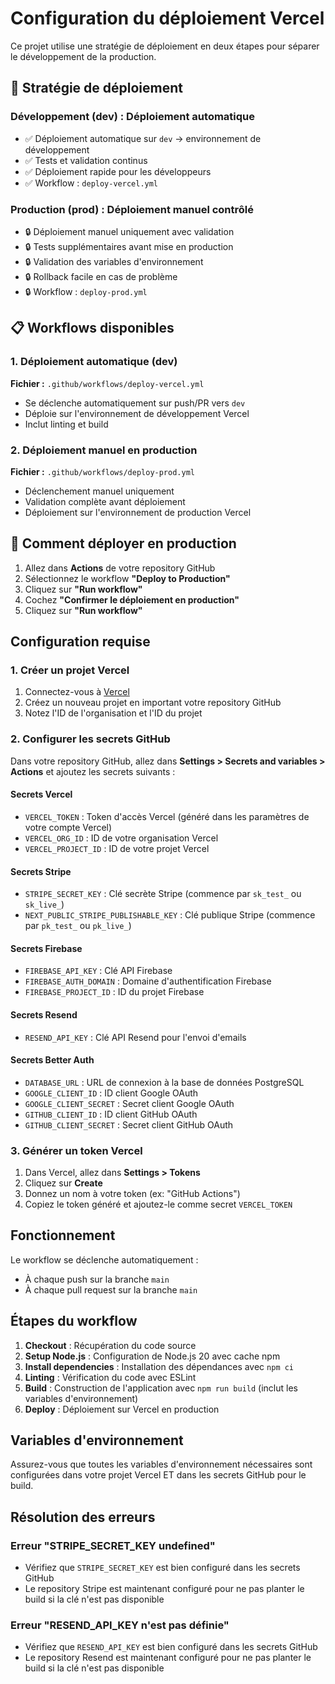 # Configuration du déploiement Vercel

Ce projet utilise une stratégie de déploiement en deux étapes pour séparer le développement de la production.

## 🚀 Stratégie de déploiement

### **Développement (dev) :** Déploiement automatique

- ✅ Déploiement automatique sur `dev` → environnement de développement
- ✅ Tests et validation continus
- ✅ Déploiement rapide pour les développeurs
- ✅ Workflow : `deploy-vercel.yml`

### **Production (prod) :** Déploiement manuel contrôlé

- 🔒 Déploiement manuel uniquement avec validation
- 🔒 Tests supplémentaires avant mise en production
- 🔒 Validation des variables d'environnement
- 🔒 Rollback facile en cas de problème
- 🔒 Workflow : `deploy-prod.yml`

## 📋 Workflows disponibles

### 1. Déploiement automatique (dev)

**Fichier :** `.github/workflows/deploy-vercel.yml`

- Se déclenche automatiquement sur push/PR vers `dev`
- Déploie sur l'environnement de développement Vercel
- Inclut linting et build

### 2. Déploiement manuel en production

**Fichier :** `.github/workflows/deploy-prod.yml`

- Déclenchement manuel uniquement
- Validation complète avant déploiement
- Déploiement sur l'environnement de production Vercel

## 🔧 Comment déployer en production

1. Allez dans **Actions** de votre repository GitHub
2. Sélectionnez le workflow **"Deploy to Production"**
3. Cliquez sur **"Run workflow"**
4. Cochez **"Confirmer le déploiement en production"**
5. Cliquez sur **"Run workflow"**

## Configuration requise

### 1. Créer un projet Vercel

1. Connectez-vous à [Vercel](https://vercel.com)
2. Créez un nouveau projet en important votre repository GitHub
3. Notez l'ID de l'organisation et l'ID du projet

### 2. Configurer les secrets GitHub

Dans votre repository GitHub, allez dans **Settings > Secrets and variables > Actions** et ajoutez les secrets suivants :

#### Secrets Vercel

- `VERCEL_TOKEN` : Token d'accès Vercel (généré dans les paramètres de votre compte Vercel)
- `VERCEL_ORG_ID` : ID de votre organisation Vercel
- `VERCEL_PROJECT_ID` : ID de votre projet Vercel

#### Secrets Stripe

- `STRIPE_SECRET_KEY` : Clé secrète Stripe (commence par `sk_test_` ou `sk_live_`)
- `NEXT_PUBLIC_STRIPE_PUBLISHABLE_KEY` : Clé publique Stripe (commence par `pk_test_` ou `pk_live_`)

#### Secrets Firebase

- `FIREBASE_API_KEY` : Clé API Firebase
- `FIREBASE_AUTH_DOMAIN` : Domaine d'authentification Firebase
- `FIREBASE_PROJECT_ID` : ID du projet Firebase

#### Secrets Resend

- `RESEND_API_KEY` : Clé API Resend pour l'envoi d'emails

#### Secrets Better Auth

- `DATABASE_URL` : URL de connexion à la base de données PostgreSQL
- `GOOGLE_CLIENT_ID` : ID client Google OAuth
- `GOOGLE_CLIENT_SECRET` : Secret client Google OAuth
- `GITHUB_CLIENT_ID` : ID client GitHub OAuth
- `GITHUB_CLIENT_SECRET` : Secret client GitHub OAuth

### 3. Générer un token Vercel

1. Dans Vercel, allez dans **Settings > Tokens**
2. Cliquez sur **Create**
3. Donnez un nom à votre token (ex: "GitHub Actions")
4. Copiez le token généré et ajoutez-le comme secret `VERCEL_TOKEN`

## Fonctionnement

Le workflow se déclenche automatiquement :

- À chaque push sur la branche `main`
- À chaque pull request sur la branche `main`

## Étapes du workflow

1. **Checkout** : Récupération du code source
2. **Setup Node.js** : Configuration de Node.js 20 avec cache npm
3. **Install dependencies** : Installation des dépendances avec `npm ci`
4. **Linting** : Vérification du code avec ESLint
5. **Build** : Construction de l'application avec `npm run build` (inclut les variables d'environnement)
6. **Deploy** : Déploiement sur Vercel en production

## Variables d'environnement

Assurez-vous que toutes les variables d'environnement nécessaires sont configurées dans votre projet Vercel ET dans les secrets GitHub pour le build.

## Résolution des erreurs

### Erreur "STRIPE_SECRET_KEY undefined"

- Vérifiez que `STRIPE_SECRET_KEY` est bien configuré dans les secrets GitHub
- Le repository Stripe est maintenant configuré pour ne pas planter le build si la clé n'est pas disponible

### Erreur "RESEND_API_KEY n'est pas définie"

- Vérifiez que `RESEND_API_KEY` est bien configuré dans les secrets GitHub
- Le repository Resend est maintenant configuré pour ne pas planter le build si la clé n'est pas disponible
